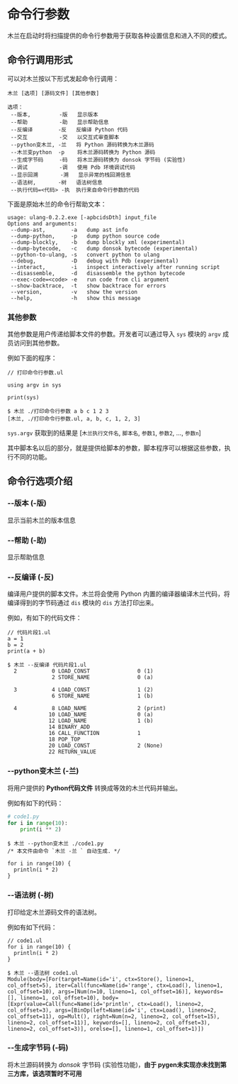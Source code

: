 # 命令行参数

木兰在启动时将扫描提供的命令行参数用于获取各种设置信息和进入不同的模式。

## 命令行调用形式

可以对木兰按以下形式发起命令行调用：

```
木兰 [选项] [源码文件] [其他参数]

选项：
 --版本,         -版   显示版本
 --帮助          -助   显示帮助信息
 --反编译        -反   反编译 Python 代码
 --交互          -交   以交互式审查脚本
 --python变木兰, -兰   将 Python 源码转换为木兰源码
 --木兰变python  -p    将木兰源码转换为 Python 源码
 --生成字节码     -码   将木兰源码转换为 donsok 字节码 (实验性)
 --调试          -调   使用 Pdb 环境调试代码
 --显示回溯       -溯   显示异常的栈回溯信息
 --语法树,       -树   语法树信息
 --执行代码=<代码> -执  执行来自命令行参数的代码
```

下面是原始木兰的命令行帮助文本：

```
usage: ulang-0.2.2.exe [-apbcidsDth] input_file
Options and arguments:
 --dump-ast,        -a   dump ast info
 --dump-python,     -p   dump python source code
 --dump-blockly,    -b   dump blockly xml (experimental)
 --dump-bytecode,   -c   dump donsok bytecode (experimental)
 --python-to-ulang, -s   convert python to ulang
 --debug,           -D   debug with Pdb (experimental)
 --interact,        -i   inspect interactively after running script
 --disassemble,     -d   disassemble the python bytecode
 --exec-code=<code> -e   run code from cli argument
 --show-backtrace,  -t   show backtrace for errors
 --version,         -v   show the version
 --help,            -h   show this message
```



### 其他参数

其他参数是用户传递给脚本文件的参数。开发者可以通过导入 `sys` 模块的 `argv` 成员访问到其他参数。

例如下面的程序：
```
// 打印命令行参数.ul

using argv in sys

print(sys)
```

```
$ 木兰 ./打印命令行参数 a b c 1 2 3
[木兰, ./打印命令行参数.ul, a, b, c, 1, 2, 3]
```

`sys.argv` 获取到的结果是 [`木兰执行文件名`, `脚本名`, `参数1`, `参数2`, ..., `参数n`]

其中脚本名以后的部分，就是提供给脚本的参数，脚本程序可以根据这些参数，执行不同的功能。



## 命令行选项介绍

### --版本 (-版)

显示当前木兰的版本信息

### --帮助 (-助)

显示帮助信息

### --反编译 (-反)

编译用户提供的脚本文件。木兰将会使用 Python 内置的编译器编译木兰代码，将编译得到的字节码通过 `dis` 模块的 `dis` 方法打印出来。

例如，有如下的代码文件：

```
// 代码片段1.ul
a = 1
b = 2
print(a + b)
```

```
$ 木兰 --反编译 代码片段1.ul
  2           0 LOAD_CONST               0 (1)
              2 STORE_NAME               0 (a)

  3           4 LOAD_CONST               1 (2)
              6 STORE_NAME               1 (b)

  4           8 LOAD_NAME                2 (print)
             10 LOAD_NAME                0 (a)
             12 LOAD_NAME                1 (b)
             14 BINARY_ADD
             16 CALL_FUNCTION            1
             18 POP_TOP
             20 LOAD_CONST               2 (None)
             22 RETURN_VALUE
```

### --python变木兰 (-兰)

将用户提供的 **Python代码文件** 转换成等效的木兰代码并输出。

例如有如下的代码：
```python
# code1.py
for i in range(10):
	print(i ** 2)
```

```
$ 木兰 --python变木兰 ./code1.py
/* 本文件由命令 `木兰 -兰 ` 自动生成. */

for i in range(10) {
  println(i * 2)
}
```

### --语法树 (-树)

打印给定木兰源码文件的语法树。

例如有如下代码：

```
// code1.ul
for i in range(10) {
  println(i * 2)
}
```

```
$ 木兰 --语法树 code1.ul
Module(body=[For(target=Name(id='i', ctx=Store(), lineno=1, col_offset=5), iter=Call(func=Name(id='range', ctx=Load(), lineno=1, col_offset=10), args=[Num(n=10, lineno=1, col_offset=16)], keywords=[], lineno=1, col_offset=10), body=[Expr(value=Call(func=Name(id='println', ctx=Load(), lineno=2, col_offset=3), args=[BinOp(left=Name(id='i', ctx=Load(), lineno=2, col_offset=11), op=Mult(), right=Num(n=2, lineno=2, col_offset=15), lineno=2, col_offset=11)], keywords=[], lineno=2, col_offset=3), lineno=2, col_offset=3)], orelse=[], lineno=1, col_offset=1)])
```

### --生成字节码 (-码)

将木兰源码转换为 *donsok* 字节码 (实验性功能)，**由于 pygen未实现亦未找到第三方库，该选项暂时不可用**


